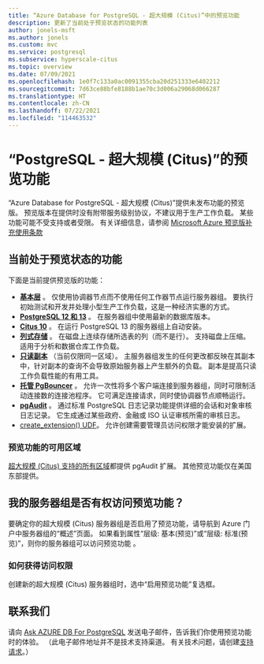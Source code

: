 ```yaml
---
title: “Azure Database for PostgreSQL - 超大规模 (Citus)”中的预览功能
description: 更新了当前处于预览状态的功能列表
author: jonels-msft
ms.author: jonels
ms.custom: mvc
ms.service: postgresql
ms.subservice: hyperscale-citus
ms.topic: overview
ms.date: 07/09/2021
ms.openlocfilehash: 1e0f7c133a0ac0091355cba20d251333e6402212
ms.sourcegitcommit: 7d63ce88bfe8188b1ae70c3d006a29068d066287
ms.translationtype: HT
ms.contentlocale: zh-CN
ms.lasthandoff: 07/22/2021
ms.locfileid: "114463532"
---
```

# <a name="preview-features-for-postgresql---hyperscale-citus"></a>“PostgreSQL - 超大规模 (Citus)”的预览功能

“Azure Database for PostgreSQL - 超大规模 (Citus)”提供未发布功能的预览版。 预览版本在提供时没有附带服务级别协议，不建议用于生产工作负载。 某些功能可能不受支持或者受限。  有关详细信息，请参阅 [Microsoft Azure 预览版补充使用条款](https://azure.microsoft.com/support/legal/preview-supplemental-terms/)

## <a name="features-currently-in-preview"></a>当前处于预览状态的功能

下面是当前提供预览版的功能：

* **[基本层](concepts-hyperscale-tiers.md)** 。 仅使用协调器节点而不使用任何工作器节点运行服务器组。 要执行初始测试和开发并处理小型生产工作负载，这是一种经济实惠的方式。
* **[PostgreSQL 12 和 13](concepts-hyperscale-versions.md)** 。
  在服务器组中使用最新的数据库版本。
* **[Citus 10](concepts-hyperscale-versions.md#citus-and-other-extension-versions)** 。
  在运行 PostgreSQL 13 的服务器组上自动安装。
* **[列式存储](concepts-hyperscale-columnar.md)** 。
  在磁盘上连续存储所选表的列（而不是行）。 支持磁盘上压缩。 适用于分析和数据仓库工作负载。
* **[只读副本](howto-hyperscale-read-replicas-portal.md)** （当前仅限同一区域）。 主服务器组发生的任何更改都反映在其副本中，针对副本的查询不会导致原始服务器上产生额外的负载。
  副本是提高只读工作负载性能的有用工具。
* **[托管 PgBouncer](concepts-hyperscale-connection-pool.md)** 。
  允许一次性将多个客户端连接到服务器组，同时可限制活动连接数的连接池程序。 它可满足连接请求，同时使协调器节点顺畅运行。
* **[pgAudit](concepts-hyperscale-audit.md)** 。 通过标准 PostgreSQL 日志记录功能提供详细的会话和对象审核日志记录。 它生成通过某些政府、金融或 ISO 认证审核所需的审核日志。
* [create_extension() UDF](concepts-hyperscale-extensions.md#use-postgresql-extensions)。
  允许创建需要管理员访问权限才能安装的扩展。

### <a name="available-regions-for-preview-features"></a>预览功能的可用区域

[超大规模 (Citus) 支持的所有区域](concepts-hyperscale-configuration-options.md#regions)都提供 pgAudit 扩展。
其他预览功能仅在美国东部提供。

## <a name="does-my-server-group-have-access-to-preview-features"></a>我的服务器组是否有权访问预览功能？

要确定你的超大规模 (Citus) 服务器组是否启用了预览功能，请导航到 Azure 门户中服务器组的“概述”页面。
如果看到属性“层级: 基本(预览)”或“层级: 标准(预览)”，则你的服务器组可以访问预览功能 。

### <a name="how-to-get-access"></a>如何获得访问权限

创建新的超大规模 (Citus) 服务器组时，选中“启用预览功能”复选框。

## <a name="contact-us"></a>联系我们

请向 [Ask AZURE DB For PostgreSQL](mailto:AskAzureDBforPostgreSQL@service.microsoft.com) 发送电子邮件，告诉我们你使用预览功能时的体验。
（此电子邮件地址并不是技术支持渠道。 有关技术问题，请创建[支持请求](https://ms.portal.azure.com/#blade/Microsoft_Azure_Support/HelpAndSupportBlade/newsupportrequest)。）
